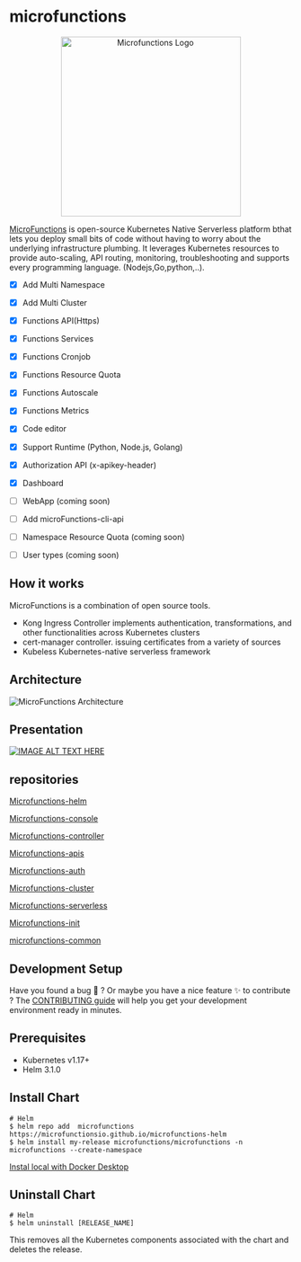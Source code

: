 # microfunctions

<p align="center">
  <a href="https://github.microfunctions.io" target="blank"><img src="https://user-images.githubusercontent.com/67606926/136959756-e7d18289-3a23-4b0b-a96d-2d1141b64d3e.png" width="320" alt="Microfunctions Logo" /></a>
</p>

[MicroFunctions](https://github.microFunctions.io/) is open-source Kubernetes Native Serverless platform bthat lets you deploy small bits of code without having to worry about the underlying infrastructure plumbing. It leverages Kubernetes  resources to provide auto-scaling, API routing, monitoring, troubleshooting and supports every programming language. (Nodejs,Go,python,..).

- [x] Add Multi Namespace
- [x] Add Multi Cluster 
- [x] Functions API(Https)
- [x] Functions Services
- [x] Functions Cronjob
- [x] Functions Resource Quota
- [x] Functions Autoscale
- [x] Functions Metrics  
- [x] Code editor
- [x] Support Runtime (Python, Node.js, Golang)
- [x] Authorization API (x-apikey-header)
- [x] Dashboard 
- [ ] WebApp (coming soon)
- [ ] Add microFunctions-cli-api 
- [ ] Namespace Resource Quota (coming soon)
- [ ] User types (coming soon)


## How it works
MicroFunctions is a combination of open source tools.
- Kong Ingress Controller implements authentication, transformations, and other functionalities across Kubernetes clusters
- cert-manager controller.  issuing certificates from a variety of sources
- Kubeless Kubernetes-native serverless framework

## Architecture

![MicroFunctions Architecture](https://user-images.githubusercontent.com/67606926/113181595-41921b80-9252-11eb-87b7-4b60112ac99e.png)

## Presentation

[![IMAGE ALT TEXT HERE](https://img.youtube.com/vi/XhlmzagrtBU/0.jpg)](https://youtu.be/XhlmzagrtBU)

## repositories
[Microfunctions-helm](https://github.com/microfunctionsio/microfunctions-helm)

[Microfunctions-console](https://github.com/microfunctionsio/microfunctions-console)

[Microfunctions-controller](https://github.com/microfunctionsio/microfunctions-controller)

[Microfunctions-apis](https://github.com/microfunctionsio/microfunctions-apis)

[Microfunctions-auth](https://github.com/microfunctionsio/microfunctions-auth)

[Microfunctions-cluster](https://github.com/microfunctionsio/microfunctions-cluster)

[Microfunctions-serverless](https://github.com/microfunctionsio/microfunctions-serverless)

[Microfunctions-init](https://github.com/microfunctionsio/microfunctions-init-job)

[microfunctions-common](https://github.com/microfunctionsio/microfunctions-common)


## Development Setup

Have you found a bug :bug: ? Or maybe you have a nice feature :sparkles: to contribute ? The [CONTRIBUTING guide](https://github.com/microfunctionsio/microfunctions/blob/main/CONTRIBUTING.md) will help you get your development environment ready in minutes.
 

## Prerequisites

- Kubernetes v1.17+
- Helm 3.1.0

## Install Chart

```console
# Helm
$ helm repo add  microfunctions https://microfunctionsio.github.io/microfunctions-helm
$ helm install my-release microfunctions/microfunctions -n microfunctions --create-namespace 
```
[Instal local with Docker Desktop](https://github.com/microfunctionsio/microfunctions/blob/main/Install/install.md)
## Uninstall Chart
```console
# Helm
$ helm uninstall [RELEASE_NAME]
```
This removes all the Kubernetes components associated with the chart and deletes the release.

